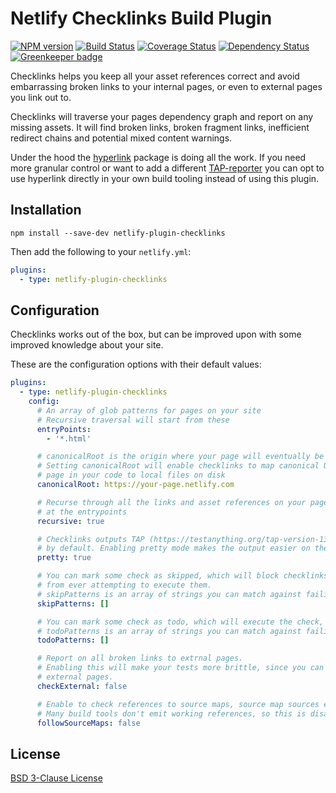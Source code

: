 # Netlify Checklinks Build Plugin

[![NPM version](https://badge.fury.io/js/netlify-plugin-checklinks.svg)](http://badge.fury.io/js/netlify-plugin-checklinks)
[![Build Status](https://travis-ci.org/Munter/netlify-plugin-checklinks.svg?branch=master)](https://travis-ci.org/Munter/netlify-plugin-checklinks)
[![Coverage Status](https://img.shields.io/coveralls/Munter/netlify-plugin-checklinks.svg)](https://coveralls.io/r/Munter/netlify-plugin-checklinks?branch=master)
[![Dependency Status](https://david-dm.org/Munter/netlify-plugin-checklinks.svg)](https://david-dm.org/Munter/netlify-plugin-checklinks) [![Greenkeeper badge](https://badges.greenkeeper.io/Munter/netlify-plugin-checklinks.svg)](https://greenkeeper.io/)

Checklinks helps you keep all your asset references correct and avoid embarrassing broken links to your internal pages, or even to external pages you link out to.

Checklinks will traverse your pages dependency graph and report on any missing assets. It will find broken links, broken fragment links, inefficient redirect chains and potential mixed content warnings.

Under the hood the [hyperlink](https://www.npmjs.com/package/hyperlink) package is doing all the work. If you
need more granular control or want to add a different [TAP-reporter](https://www.npmjs.com/search?q=tap%20reporter) you can opt to use hyperlink directly in your own build tooling instead of using this plugin.

## Installation

```
npm install --save-dev netlify-plugin-checklinks
```

Then add the following to your `netlify.yml`:

```yml
plugins:
  - type: netlify-plugin-checklinks
```

## Configuration

Checklinks works out of the box, but can be improved upon with some improved knowledge about your site.

These are the configuration options with their default values:

```yml
plugins:
  - type: netlify-plugin-checklinks
    config:
      # An array of glob patterns for pages on your site
      # Recursive traversal will start from these
      entryPoints:
        - '*.html'

      # canonicalRoot is the origin where your page will eventually be deployed
      # Setting canonicalRoot will enable checklinks to map canonical URL's to your
      # page in your code to local files on disk
      canonicalRoot: https://your-page.netlify.com

      # Recurse through all the links and asset references on your page, starting
      # at the entrypoints
      recursive: true

      # Checklinks outputs TAP (https://testanything.org/tap-version-13-specification.html)
      # by default. Enabling pretty mode makes the output easier on the eyes.
      pretty: true

      # You can mark some check as skipped, which will block checklinks
      # from ever attempting to execute them.
      # skipPatterns is an array of strings you can match against failing reports
      skipPatterns: []

      # You can mark some check as todo, which will execute the check, but allow failures.
      # todoPatterns is an array of strings you can match against failing reports
      todoPatterns: []

      # Report on all broken links to extrnal pages.
      # Enabling this will make your tests more brittle, since you can't control
      # external pages.
      checkExternal: false

      # Enable to check references to source maps, source map sources etc.
      # Many build tools don't emit working references, so this is disabled by default
      followSourceMaps: false
```

## License

[BSD 3-Clause License](<https://tldrlegal.com/license/bsd-3-clause-license-(revised)>)
